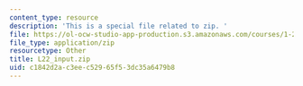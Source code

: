```yaml
---
content_type: resource
description: 'This is a special file related to zip. '
file: https://ol-ocw-studio-app-production.s3.amazonaws.com/courses/1-264j-database-internet-and-systems-integration-technologies-fall-2013/c1842d2ac3eec52965f53dc35a6479b8_L22_input.zip
file_type: application/zip
resourcetype: Other
title: L22_input.zip
uid: c1842d2a-c3ee-c529-65f5-3dc35a6479b8
---
```

